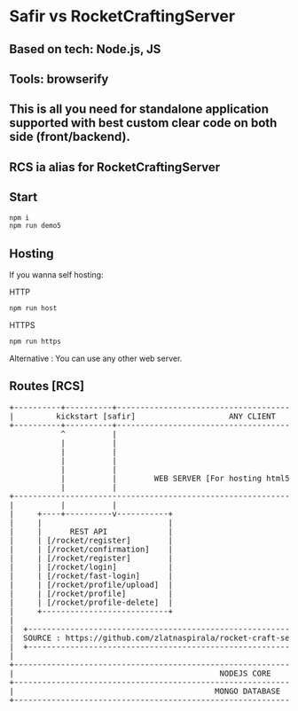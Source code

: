 
# Safir vs RocketCraftingServer

## Based on tech: Node.js, JS
## Tools: browserify

## This is all you need for standalone application supported with best custom clear code on both side (front/backend).
## RCS ia alias for RocketCraftingServer

## Start
```js
npm i
npm run demo5
```

## Hosting

If you wanna self hosting:

HTTP
```js
npm run host
```

HTTPS
```js
npm run https
```

Alternative : You can use any other web server.

## Routes [RCS]

<pre>
+----------+----------+---------------------------------------------------------------------------------+
|         kickstart [safir]                    ANY CLIENT                                               |
+----------+----------+---------------------------------------------------------------------------------+
           ^          |
           |          |
           |          |
           |          |
           |          |
           |          |        WEB SERVER [For hosting html5 clients also for rocketcraft api]
           |          |
+--------------------------------------------------------------------------------------------------------+
|          |          |                                                                                  |
|     +----+----------v-----------+                                    +-----------------------------+   |
|     |                           |                                    |                             |   |
|     |      REST API             |                                    |  HTTP, HTTPS (1.1 or 2)     |   |
|     | [/rocket/register]        |                                    |                             |   |
|     | [/rocket/confirmation]    |                                    +-----------------------------+   |
|     | [/rocket/register]        |                                                                      |
|     | [/rocket/login]           |                                                                      |
|     | [/rocket/fast-login]      |                                                                      |
|     | [/rocket/profile/upload]  |                                                                      |
|     | [/rocket/profile]         |                                                                      |
|     | [/rocket/profile-delete]  |                                                                      |
|     +---------------------------+                                                                      |
|                                                                                                        |
|  +------------------------------------------------------------+                                        |
|  SOURCE : https://github.com/zlatnaspirala/rocket-craft-server                                         |
|  +------------------------------------------------------------+                                        |
|                                                                                                        |
+--------------------------------------------------------------------------------------------------------+
|                                            NODEJS CORE                                                 |
+--------------------------------------------------------------------------------------------------------+
|                                           MONGO DATABASE                                               |
+--------------------------------------------------------------------------------------------------------+
</pre>
